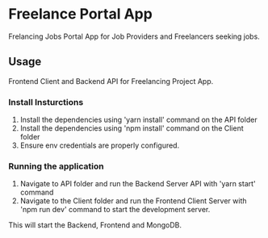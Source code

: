 # Freelance Portal App

Frelancing Jobs Portal App for Job Providers and Freelancers seeking jobs.

## Usage

Frontend Client and Backend API for Freelancing Project App.

### Install Insturctions

1. Install the dependencies using 'yarn install' command on the API folder
2. Install the dependencies using 'npm install' command on the Client folder
3. Ensure env credentials are properly configured.

### Running the application

1. Navigate to API folder and run the Backend Server API with 'yarn start' command
2. Navigate to the Client folder and run the Frontend Client Server with 'npm run dev' command to start the development server.

This will start the Backend, Frontend and MongoDB.
